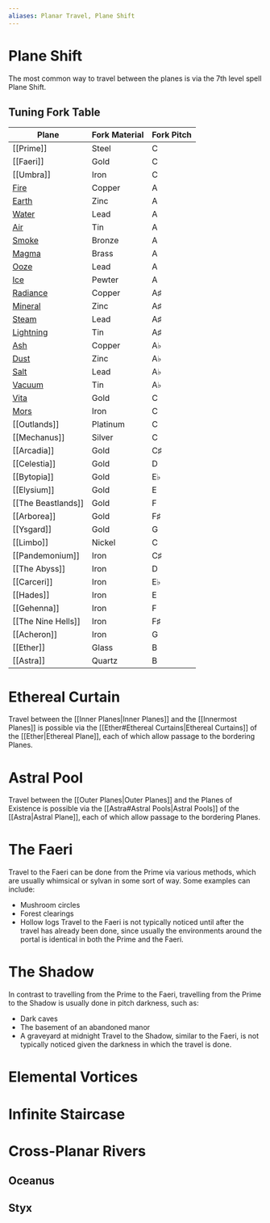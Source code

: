 ```yaml
---
aliases: Planar Travel, Plane Shift
---
```

# Plane Shift
The most common way to travel between the planes is via the 7th level spell Plane Shift.
## Tuning Fork Table
| Plane                                  | Fork Material | Fork Pitch |
| -------------------------------------- | ------------- | ---------- |
| [[Prime]]                              | Steel         | C          |
| [[Faeri]]                              | Gold          | C          |
| [[Umbra]]                              | Iron          | C          |
| [Fire](Plane%20of%20Fire.md)           | Copper        | A          |
| [Earth](Plane%20of%20Earth.md)         | Zinc          | A          |
| [Water](Plane%20of%20Water.md)         | Lead          | A          |
| [Air](Plane%20of%20Air.md)             | Tin           | A          |
| [Smoke](Plane%20of%20Smoke.md)         | Bronze        | A          |
| [Magma](Plane%20of%20Magma.md)         | Brass         | A          |
| [Ooze](Plane%20of%20Ooze.md)           | Lead          | A          |
| [Ice](Plane%20of%20Ice.md)             | Pewter        | A          |
| [Radiance](Plane%20of%20Radiance.md)   | Copper        | A♯         |
| [Mineral](Plane%20of%20Minerals.md)    | Zinc          | A♯         |
| [Steam](Plane%20of%20Steam.md)         | Lead          | A♯         |
| [Lightning](Plane%20of%20Lightning.md) | Tin           | A♯         |
| [Ash](Plane%20of%20Ash.md)             | Copper        | A♭         |
| [Dust](Plane%20of%20Dust.md)           | Zinc          | A♭         |
| [Salt](Plane%20of%20Salt.md)           | Lead          | A♭         |
| [Vacuum](Plane%20of%20Vacuum.md)       | Tin           | A♭         |
| [Vita](Vita.md)                        | Gold          | C          |
| [Mors](Mors.md)                        | Iron          | C          |
| [[Outlands]]                           | Platinum      | C          |
| [[Mechanus]]                           | Silver        | C          |
| [[Arcadia]]                            | Gold          | C♯         |
| [[Celestia]]                           | Gold          | D          |
| [[Bytopia]]                            | Gold          | E♭         |
| [[Elysium]]                            | Gold          | E          |
| [[The Beastlands]]                     | Gold          | F          |
| [[Arborea]]                            | Gold          | F♯         |
| [[Ysgard]]                             | Gold          | G          |
| [[Limbo]]                              | Nickel        | C          |
| [[Pandemonium]]                        | Iron          | C♯         |
| [[The Abyss]]                          | Iron          | D          |
| [[Carceri]]                            | Iron          | E♭         |
| [[Hades]]                              | Iron          | E          |
| [[Gehenna]]                            | Iron          | F          |
| [[The Nine Hells]]                     | Iron          | F♯         |
| [[Acheron]]                            | Iron          | G          |
| [[Ether]]                              | Glass         | B          |
| [[Astra]]                              | Quartz        | B          |

# Ethereal Curtain
Travel between the [[Inner Planes|Inner Planes]] and the [[Innermost Planes]] is possible via the [[Ether#Ethereal Curtains|Ethereal Curtains]] of the [[Ether|Ethereal Plane]], each of which allow passage to the bordering Planes. 
# Astral Pool
Travel between the [[Outer Planes|Outer Planes]] and the Planes of Existence is possible via the [[Astra#Astral Pools|Astral Pools]] of the [[Astra|Astral Plane]], each of which allow passage to the bordering Planes. 
# The Faeri
Travel to the Faeri can be done from the Prime via various methods, which are usually whimsical or sylvan in some sort of way. Some examples can include: 
- Mushroom circles
- Forest clearings
- Hollow logs
Travel to the Faeri is not typically noticed until after the travel has already been done, since usually the environments around the portal is identical in both the Prime and the Faeri.
# The Shadow
In contrast to travelling from the Prime to the Faeri, travelling from the Prime to the Shadow is usually done in pitch darkness, such as:
- Dark caves
- The basement of an abandoned manor
- A graveyard at midnight
Travel to the Shadow, similar to the Faeri, is not typically noticed given the darkness in which the travel is done.
# Elemental Vortices
# Infinite Staircase
# Cross-Planar Rivers
## Oceanus
## Styx